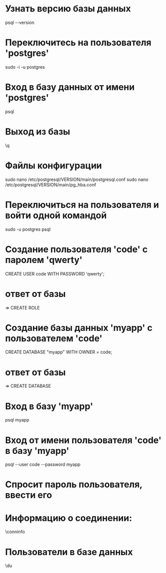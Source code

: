 # Узнать версию базы данных
psql --version

# Переключитесь на пользователя 'postgres'
sudo -i -u postgres

# Вход в базу данных от имени 'postgres'
psql

# Выход из базы
\q

# Файлы конфигурации
sudo nano /etc/postgresql/VERSION/main/postgresql.conf
sudo nano /etc/postgresql/VERSION/main/pg_hba.conf

# Переключиться на пользователя и войти одной командой
sudo -u postgres psql

# Создание пользователя 'code' с паролем 'qwerty'
CREATE USER code WITH PASSWORD 'qwerty';
# ответ от базы 
=> CREATE ROLE

# Создание базы данных 'myapp' с пользователем 'code'
CREATE DATABASE "myapp" WITH OWNER = code;
# ответ от базы 
=> CREATE DATABASE

# Вход в базу 'myapp'
psql myapp

# Вход от имени пользователя 'code' в базу 'myapp'
psql --user code --password myapp
# Спросит пароль пользователя, ввести его

# Информацию о соединении:
\conninfo

# Пользователи в базе данных
\du